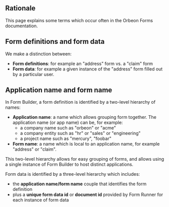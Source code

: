 ## Rationale

This page explains some terms which occur often in the Orbeon Forms documentation.

## Form definitions and form data

We make a distinction between:  

* **Form definitions**: for example an "address" form vs. a "claim" form
* **Form data**: for example a given instance of the "address" form filled out by a particular user.

## Application name and form name

In Form Builder, a form definition is identified by a two-level hierarchy of names:

- **Application name**: a name which allows grouping form together. The application name (or app name) can be, for example:
  - a company name such as "orbeon" or "acme"
  - a company entity such as "hr" or "sales" or "engineering"
  - a project name such as "mercury", "foobar"
- **Form name**: a name which is local to an application name, for example "address" or "claim".

This two-level hierarchy allows for easy grouping of forms, and allows using a single instance of Form Builder to host distinct applications.

Form data is identified by a three-level hierarchy which includes:  

- the **application name/form name** couple that identifies the form definition
- plus a **unique form data id** or **document id** provided by Form Runner for each instance of form data